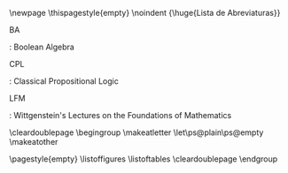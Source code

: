 <!-- Lists -->
<!--
Item opcional. A lista deve ser elaborada de acordo com a ordem apresentada no texto, com cada item designado por seu título específico, acompanhado do respectivo número de página, salvo para os casos de listas de abreviaturas, siglas e símbolos.
-->
\newpage
\thispagestyle{empty}
\noindent
{\huge{Lista de Abreviaturas}}


BA

:   Boolean Algebra

CPL

:   Classical Propositional Logic

LFM

:   Wittgenstein's Lectures on the Foundations of Mathematics


<!--
The latex-heavy block below is a hack to prevent page numbering to commands
\listoffigures and \listoftables
-->
\cleardoublepage
\begingroup
\makeatletter
\let\ps@plain\ps@empty
\makeatother

\pagestyle{empty}
\listoffigures
\listoftables
\cleardoublepage
\endgroup
<!--
\noindent
Table 5.1  This is an example table . . .               \hfill{pp}  
Table x.x  Short title of the figure . . .              \hfill{pp}  
-->


